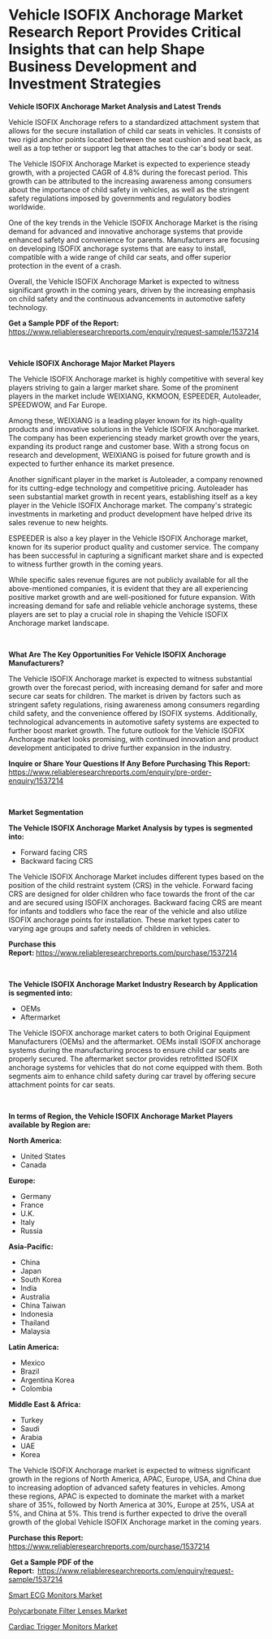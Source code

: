<p><h1>Vehicle ISOFIX Anchorage Market Research Report Provides Critical Insights that can help Shape Business Development and Investment Strategies</h1></p><p><strong>Vehicle ISOFIX Anchorage Market Analysis and Latest Trends</strong></p>
<p><p>Vehicle ISOFIX Anchorage refers to a standardized attachment system that allows for the secure installation of child car seats in vehicles. It consists of two rigid anchor points located between the seat cushion and seat back, as well as a top tether or support leg that attaches to the car's body or seat.</p><p>The Vehicle ISOFIX Anchorage Market is expected to experience steady growth, with a projected CAGR of 4.8% during the forecast period. This growth can be attributed to the increasing awareness among consumers about the importance of child safety in vehicles, as well as the stringent safety regulations imposed by governments and regulatory bodies worldwide.</p><p>One of the key trends in the Vehicle ISOFIX Anchorage Market is the rising demand for advanced and innovative anchorage systems that provide enhanced safety and convenience for parents. Manufacturers are focusing on developing ISOFIX anchorage systems that are easy to install, compatible with a wide range of child car seats, and offer superior protection in the event of a crash.</p><p>Overall, the Vehicle ISOFIX Anchorage Market is expected to witness significant growth in the coming years, driven by the increasing emphasis on child safety and the continuous advancements in automotive safety technology.</p></p>
<p><strong>Get a Sample PDF of the Report:&nbsp;</strong> <a href="https://www.reliableresearchreports.com/enquiry/request-sample/1537214">https://www.reliableresearchreports.com/enquiry/request-sample/1537214</a></p>
<p>&nbsp;</p>
<p><strong>Vehicle ISOFIX Anchorage Major Market Players</strong></p>
<p><p>The Vehicle ISOFIX Anchorage market is highly competitive with several key players striving to gain a larger market share. Some of the prominent players in the market include WEIXIANG, KKMOON, ESPEEDER, Autoleader, SPEEDWOW, and Far Europe.</p><p>Among these, WEIXIANG is a leading player known for its high-quality products and innovative solutions in the Vehicle ISOFIX Anchorage market. The company has been experiencing steady market growth over the years, expanding its product range and customer base. With a strong focus on research and development, WEIXIANG is poised for future growth and is expected to further enhance its market presence.</p><p>Another significant player in the market is Autoleader, a company renowned for its cutting-edge technology and competitive pricing. Autoleader has seen substantial market growth in recent years, establishing itself as a key player in the Vehicle ISOFIX Anchorage market. The company's strategic investments in marketing and product development have helped drive its sales revenue to new heights.</p><p>ESPEEDER is also a key player in the Vehicle ISOFIX Anchorage market, known for its superior product quality and customer service. The company has been successful in capturing a significant market share and is expected to witness further growth in the coming years.</p><p>While specific sales revenue figures are not publicly available for all the above-mentioned companies, it is evident that they are all experiencing positive market growth and are well-positioned for future expansion. With increasing demand for safe and reliable vehicle anchorage systems, these players are set to play a crucial role in shaping the Vehicle ISOFIX Anchorage market landscape.</p></p>
<p>&nbsp;</p>
<p><strong>What Are The Key Opportunities For Vehicle ISOFIX Anchorage Manufacturers?</strong></p>
<p><p>The Vehicle ISOFIX Anchorage market is expected to witness substantial growth over the forecast period, with increasing demand for safer and more secure car seats for children. The market is driven by factors such as stringent safety regulations, rising awareness among consumers regarding child safety, and the convenience offered by ISOFIX systems. Additionally, technological advancements in automotive safety systems are expected to further boost market growth. The future outlook for the Vehicle ISOFIX Anchorage market looks promising, with continued innovation and product development anticipated to drive further expansion in the industry.</p></p>
<p><strong>Inquire or Share Your Questions If Any Before Purchasing This Report:</strong> <a href="https://www.reliableresearchreports.com/enquiry/pre-order-enquiry/1537214">https://www.reliableresearchreports.com/enquiry/pre-order-enquiry/1537214</a></p>
<p>&nbsp;</p>
<p><strong>Market Segmentation</strong></p>
<p><strong>The Vehicle ISOFIX Anchorage Market Analysis by types is segmented into:</strong></p>
<p><ul><li>Forward facing CRS</li><li>Backward facing CRS</li></ul></p>
<p><p>The Vehicle ISOFIX Anchorage Market includes different types based on the position of the child restraint system (CRS) in the vehicle. Forward facing CRS are designed for older children who face towards the front of the car and are secured using ISOFIX anchorages. Backward facing CRS are meant for infants and toddlers who face the rear of the vehicle and also utilize ISOFIX anchorage points for installation. These market types cater to varying age groups and safety needs of children in vehicles.</p></p>
<p><strong>Purchase this Report:&nbsp;</strong><a href="https://www.reliableresearchreports.com/purchase/1537214">https://www.reliableresearchreports.com/purchase/1537214</a></p>
<p>&nbsp;</p>
<p><strong>The Vehicle ISOFIX Anchorage Market Industry Research by Application is segmented into:</strong></p>
<p><ul><li>OEMs</li><li>Aftermarket</li></ul></p>
<p><p>The Vehicle ISOFIX anchorage market caters to both Original Equipment Manufacturers (OEMs) and the aftermarket. OEMs install ISOFIX anchorage systems during the manufacturing process to ensure child car seats are properly secured. The aftermarket sector provides retrofitted ISOFIX anchorage systems for vehicles that do not come equipped with them. Both segments aim to enhance child safety during car travel by offering secure attachment points for car seats.</p></p>
<p>&nbsp;</p>
<p><strong>In terms of Region, the Vehicle ISOFIX Anchorage Market Players available by Region are:</strong></p>
<p>
    <p> <strong> North America: </strong>
        <ul>
            <li>United States</li>
            <li>Canada</li>
        </ul>
        </p> 
    <p> <strong> Europe: </strong>
        <ul>
            <li>Germany</li>
            <li>France</li>
            <li>U.K.</li>
            <li>Italy</li>
            <li>Russia</li>
        </ul>
        </p> 
    <p> <strong> Asia-Pacific: </strong>
        <ul>
            <li>China</li>
            <li>Japan</li>
            <li>South Korea</li>
            <li>India</li>
            <li>Australia</li>
            <li>China Taiwan</li>
            <li>Indonesia</li>
            <li>Thailand</li>
            <li>Malaysia</li>
        </ul>
        </p> 
    <p> <strong> Latin America: </strong>
        <ul>
            <li>Mexico</li>
            <li>Brazil</li>
            <li>Argentina Korea</li>
            <li>Colombia</li>
        </ul>
        </p> 
    <p> <strong> Middle East & Africa: </strong>
        <ul>
            <li>Turkey</li>
            <li>Saudi</li>
            <li>Arabia</li>
            <li>UAE</li>
            <li>Korea</li>
        </ul>
    </p>
    </p>
<p><p>The Vehicle ISOFIX Anchorage market is expected to witness significant growth in the regions of North America, APAC, Europe, USA, and China due to increasing adoption of advanced safety features in vehicles. Among these regions, APAC is expected to dominate the market with a market share of 35%, followed by North America at 30%, Europe at 25%, USA at 5%, and China at 5%. This trend is further expected to drive the overall growth of the global Vehicle ISOFIX Anchorage market in the coming years.</p></p>
<p><strong>Purchase this Report: </strong><a href="https://www.reliableresearchreports.com/purchase/1537214">https://www.reliableresearchreports.com/purchase/1537214</a></p>
<p>&nbsp;<strong>Get a Sample PDF of the Report:&nbsp;&nbsp;</strong><a href="https://www.reliableresearchreports.com/enquiry/request-sample/1537214">https://www.reliableresearchreports.com/enquiry/request-sample/1537214</a></p>
<p><strong></strong></p>
<p><p><a href="https://view.publitas.com/reportprime-1/smart-ecg-monitors-market-size-market-share-and-global-market-analysis-report-2023-2030/">Smart ECG Monitors Market</a></p><p><a href="https://view.publitas.com/reportprime-1/polycarbonate-filter-lenses-market-size-share-trends-analysis-report-by-material-by-type-by-end-user-by-region-and-segment-forecasts-2023-2030/">Polycarbonate Filter Lenses Market</a></p><p><a href="https://view.publitas.com/reportprime-1/cardiac-trigger-monitors-market-size-evaluating-its-market-trends-growth-and-projections-2023-2030/">Cardiac Trigger Monitors Market</a></p></p>